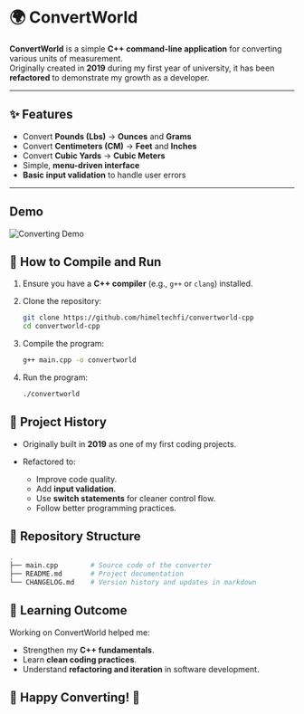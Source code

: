 # 🌍 ConvertWorld

**ConvertWorld** is a simple **C++ command-line application** for converting various units of measurement.  
Originally created in **2019** during my first year of university, it has been **refactored** to demonstrate my growth as a developer.

---

## ✨ Features
- Convert **Pounds (Lbs)** → **Ounces** and **Grams**  
- Convert **Centimeters (CM)** → **Feet** and **Inches**  
- Convert **Cubic Yards** → **Cubic Meters**  
- Simple, **menu-driven interface**  
- **Basic input validation** to handle user errors  

---

## Demo

![Converting Demo](https://imgur.com/0cmVYSe.png)


## 🚀 How to Compile and Run

1. Ensure you have a **C++ compiler** (e.g., `g++` or `clang`) installed.  
2. Clone the repository:
   ```bash
   git clone https://github.com/himeltechfi/convertworld-cpp
   cd convertworld-cpp
   ```
3. Compile the program:

   ```bash
   g++ main.cpp -o convertworld
   ```
4. Run the program:
   ```bash
   ./convertworld
   ```

## 📜 Project History

- Originally built in **2019** as one of my first coding projects.  

- Refactored to:  
  - Improve code quality.  
  - Add **input validation**.  
  - Use **switch statements** for cleaner control flow.  
  - Follow better programming practices.  


## 📂 Repository Structure

```bash
.
├── main.cpp        # Source code of the converter
├── README.md       # Project documentation
└── CHANGELOG.md    # Version history and updates in markdown
```

## 🎯 Learning Outcome

Working on ConvertWorld helped me:

- Strengthen my **C++ fundamentals**.  
- Learn **clean coding practices**.  
- Understand **refactoring and iteration** in software development.  


## 🔗 Happy Converting! 🚀
